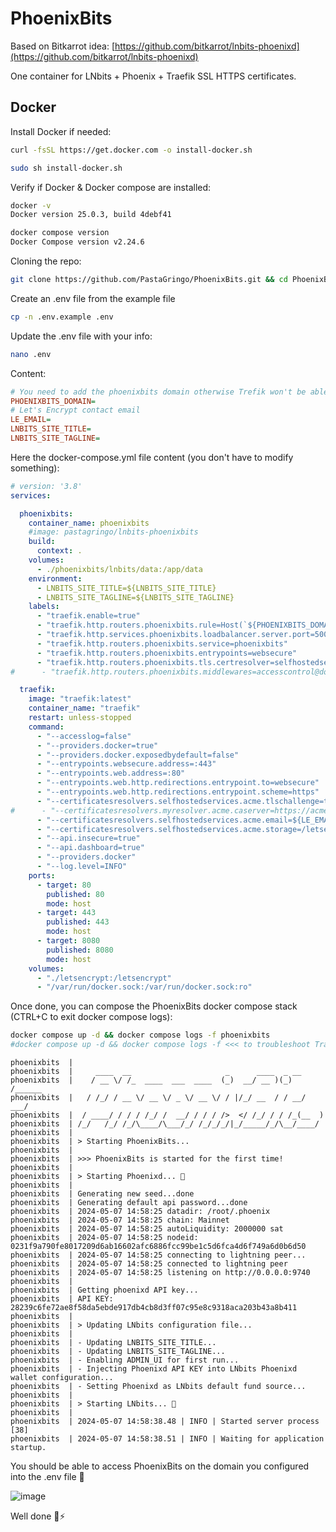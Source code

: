 # PhoenixBits 

Based on Bitkarrot idea: [https://github.com/bitkarrot/lnbits-phoenixd](https://github.com/bitkarrot/lnbits-phoenixd)

One container for LNbits + Phoenix + Traefik SSL HTTPS certificates.

## Docker
Install Docker if needed:
```sh
curl -fsSL https://get.docker.com -o install-docker.sh
```
```sh
sudo sh install-docker.sh
```
Verify if Docker & Docker compose are installed:
```sh
docker -v
Docker version 25.0.3, build 4debf41
```

```sh
docker compose version
Docker Compose version v2.24.6
```

Cloning the repo:
```sh
git clone https://github.com/PastaGringo/PhoenixBits.git && cd PhoenixBits
```

Create an .env file from the example file
```sh
cp -n .env.example .env
```

Update the .env file with your info:
```sh
nano .env
```
Content:
```ini
# You need to add the phoenixbits domain otherwise Trefik won't be able to serve PhoenixBits on HTTPS
PHOENIXBITS_DOMAIN=
# Let's Encrypt contact email
LE_EMAIL=
LNBITS_SITE_TITLE=
LNBITS_SITE_TAGLINE=
```

Here the docker-compose.yml file content (you don't have to modify something):
```yaml
# version: '3.8'
services:

  phoenixbits:
    container_name: phoenixbits
    #image: pastagringo/lnbits-phoenixbits
    build:
      context: .
    volumes:
      - ./phoenixbits/lnbits/data:/app/data
    environment:
      - LNBITS_SITE_TITLE=${LNBITS_SITE_TITLE}
      - LNBITS_SITE_TAGLINE=${LNBITS_SITE_TAGLINE}
    labels:
      - "traefik.enable=true"
      - "traefik.http.routers.phoenixbits.rule=Host(`${PHOENIXBITS_DOMAIN}`)"
      - "traefik.http.services.phoenixbits.loadbalancer.server.port=5000"
      - "traefik.http.routers.phoenixbits.service=phoenixbits"
      - "traefik.http.routers.phoenixbits.entrypoints=websecure"
      - "traefik.http.routers.phoenixbits.tls.certresolver=selfhostedservices"
#      - "traefik.http.routers.phoenixbits.middlewares=accesscontrol@docker"

  traefik:
    image: "traefik:latest"
    container_name: "traefik"
    restart: unless-stopped
    command:
      - "--accesslog=false"
      - "--providers.docker=true"
      - "--providers.docker.exposedbydefault=false"
      - "--entrypoints.websecure.address=:443"
      - "--entrypoints.web.address=:80"
      - "--entrypoints.web.http.redirections.entrypoint.to=websecure"
      - "--entrypoints.web.http.redirections.entrypoint.scheme=https"
      - "--certificatesresolvers.selfhostedservices.acme.tlschallenge=true"
#      - "--certificatesresolvers.myresolver.acme.caserver=https://acme-staging-v02.api.letsencrypt.org/directory" # Uncomment to use test SSL cert
      - "--certificatesresolvers.selfhostedservices.acme.email=${LE_EMAIL}"
      - "--certificatesresolvers.selfhostedservices.acme.storage=/letsencrypt/acme.json"
      - "--api.insecure=true"
      - "--api.dashboard=true"
      - "--providers.docker"
      - "--log.level=INFO"
    ports:
      - target: 80
        published: 80
        mode: host
      - target: 443
        published: 443
        mode: host
      - target: 8080
        published: 8080
        mode: host
    volumes:
      - "./letsencrypt:/letsencrypt"
      - "/var/run/docker.sock:/var/run/docker.sock:ro"
```

Once done, you can compose the PhoenixBits docker compose stack (CTRL+C to exit docker compose logs):
```sh
docker compose up -d && docker compose logs -f phoenixbits
#docker compose up -d && docker compose logs -f <<< to troubleshoot Traefik issues with your domain
```
```
phoenixbits  | 
phoenixbits  |     ____  __                     _      ____  _ __      
phoenixbits  |    / __ \/ /_  ____  ___  ____  (_)  __/ __ )(_) /______
phoenixbits  |   / /_/ / __ \/ __ \/ _ \/ __ \/ / |/_/ __  / / __/ ___/
phoenixbits  |  / ____/ / / / /_/ /  __/ / / / />  </ /_/ / / /_(__  ) 
phoenixbits  | /_/   /_/ /_/\____/\___/_/ /_/_/_/|_/_____/_/\__/____/  
phoenixbits  |                                                         
phoenixbits  | > Starting PhoenixBits...
phoenixbits  | 
phoenixbits  | >>> PhoenixBits is started for the first time!
phoenixbits  | 
phoenixbits  | > Starting Phoenixd... 🚀
phoenixbits  | 
phoenixbits  | Generating new seed...done
phoenixbits  | Generating default api password...done
phoenixbits  | 2024-05-07 14:58:25 datadir: /root/.phoenix
phoenixbits  | 2024-05-07 14:58:25 chain: Mainnet
phoenixbits  | 2024-05-07 14:58:25 autoLiquidity: 2000000 sat
phoenixbits  | 2024-05-07 14:58:25 nodeid: 0231f9a790fe8017209d6ab16602afc6886fcc99be1c5d6fca4d6f749a6d0b6d50
phoenixbits  | 2024-05-07 14:58:25 connecting to lightning peer...
phoenixbits  | 2024-05-07 14:58:25 connected to lightning peer
phoenixbits  | 2024-05-07 14:58:25 listening on http://0.0.0.0:9740
phoenixbits  | 
phoenixbits  | Getting phoenixd API key...
phoenixbits  | API KEY: 28239c6fe72ae8f58da5ebde917db4cb8d3ff07c95e8c9318aca203b43a8b411
phoenixbits  | 
phoenixbits  | > Updating LNbits configuration file...
phoenixbits  | 
phoenixbits  | - Updating LNBITS_SITE_TITLE...
phoenixbits  | - Updating LNBITS_SITE_TAGLINE...
phoenixbits  | - Enabling ADMIN_UI for first run...
phoenixbits  | - Injecting Phoenixd API KEY into LNbits Phoenixd wallet configuration...
phoenixbits  | - Setting Phoenixd as LNbits default fund source...
phoenixbits  | 
phoenixbits  | > Starting LNbits... 🚀
phoenixbits  | 
phoenixbits  | 2024-05-07 14:58:38.48 | INFO | Started server process [38]
phoenixbits  | 2024-05-07 14:58:38.51 | INFO | Waiting for application startup.
```

You should be able to access PhoenixBits on the domain you configured into the .env file 🎉

![image](https://github.com/PastaGringo/PhoenixBits/assets/16828964/4495080e-b18b-485c-b4d1-4c49bf55347c)

Well done 🎉⚡
